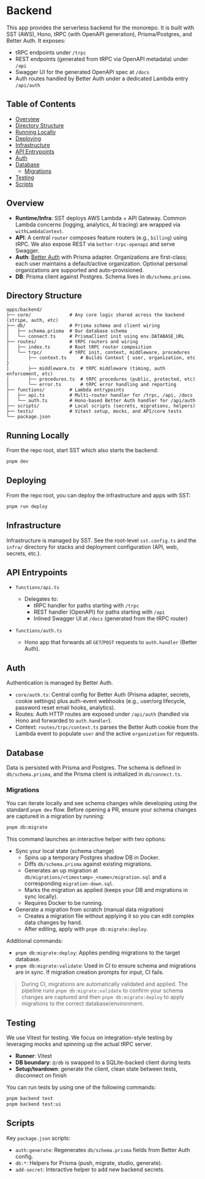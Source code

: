 # Backend

This app provides the serverless backend for the monorepo. It is built with SST (AWS), Hono, tRPC (with OpenAPI generation), Prisma/Postgres, and Better Auth. It exposes:

- tRPC endpoints under `/trpc`
- REST endpoints (generated from tRPC via OpenAPI metadata) under `/api`
- Swagger UI for the generated OpenAPI spec at `/docs`
- Auth routes handled by Better Auth under a dedicated Lambda entry `/api/auth`

## Table of Contents

<!-- START doctoc generated TOC please keep comment here to allow auto update -->
<!-- DON'T EDIT THIS SECTION, INSTEAD RE-RUN doctoc TO UPDATE -->

- [Overview](#overview)
- [Directory Structure](#directory-structure)
- [Running Locally](#running-locally)
- [Deploying](#deploying)
- [Infrastructure](#infrastructure)
- [API Entrypoints](#api-entrypoints)
- [Auth](#auth)
- [Database](#database)
  - [Migrations](#migrations)
- [Testing](#testing)
- [Scripts](#scripts)

<!-- END doctoc generated TOC please keep comment here to allow auto update -->

## Overview

- **Runtime/Infra**: SST deploys AWS Lambda + API Gateway. Common Lambda concerns (logging, analytics, AI tracing) are wrapped via `withLambdaContext`.
- **API**: A central `router` composes feature routers (e.g., `billing`) using tRPC. We also expose REST via `better-trpc-openapi` and serve Swagger.
- **Auth**: [Better Auth](https://better-auth.com/) with Prisma adapter. Organizations are first-class; each user maintains a default/active organization. Optional personal organizations are supported and auto-provisioned.
- **DB**: Prisma client against Postgres. Schema lives in `db/schema.prisma`.

## Directory Structure

```text
apps/backend/
├── core/              # Any core logic shared across the backend (stripe, auth, etc)
├── db/                # Prisma schema and client wiring
│   ├── schema.prisma  # Our database schema
│   └── connect.ts     # PrismaClient init using env.DATABASE_URL
├── routes/            # tRPC routers and wiring
│   ├── index.ts       # Root tRPC router composition
│   └── trpc/          # tRPC init, context, middleware, procedures
│       ├── context.ts     # Builds Context { user, organization, etc }
│       ├── middleware.ts  # tRPC middleware (timing, auth enforcement, etc)
│       ├── procedures.ts  # tRPC procedures (public, protected, etc)
│       └── error.ts       # tRPC error handling and reporting
├── functions/         # Lambda entrypoints
│   ├── api.ts         # Multi-router handler for /trpc, /api, /docs
│   └── auth.ts        # Hono-based Better Auth handler for /api/auth
├── scripts/           # Local scripts (secrets, migrations, helpers)
├── tests/             # Vitest setup, mocks, and API/core tests
└── package.json
```

## Running Locally

From the repo root, start SST which also starts the backend:

```sh
pnpm dev
```

## Deploying

From the repo root, you can deploy the infrastructure and apps with SST:

```sh
pnpm run deploy
```

## Infrastructure

Infrastructure is managed by SST. See the root-level `sst.config.ts` and the `infra/` directory for stacks and deployment configuration (API, web, secrets, etc.).

## API Entrypoints

- `functions/api.ts`

  - Delegates to:
    - tRPC handler for paths starting with `/trpc`
    - REST handler (OpenAPI) for paths starting with `/api`
    - Inlined Swagger UI at `/docs` (generated from the tRPC router)

- `functions/auth.ts`

  - Hono app that forwards all `GET`/`POST` requests to `auth.handler` (Better Auth).

## Auth

Authentication is managed by Better Auth.

- `core/auth.ts`: Central config for Better Auth (Prisma adapter, secrets, cookie settings) plus auth-event webhooks (e.g., user/org lifecycle, password reset email hooks, analytics).
- Routes: Auth HTTP routes are exposed under `/api/auth` (handled via Hono and forwarded to `auth.handler`).
- Context: `routes/trpc/context.ts` parses the Better Auth cookie from the Lambda event to populate `user` and the active `organization` for requests.

## Database

Data is persisted with Prisma and Postgres. The schema is defined in `db/schema.prisma`, and the Prisma client is initialized in `db/connect.ts`.

### Migrations

You can iterate locally and see schema changes while developing using the standard `pnpm dev` flow. Before opening a PR, ensure your schema changes are captured in a migration by running:

```sh
pnpm db:migrate
```

This command launches an interactive helper with two options:

- Sync your local state (schema change)
  - Spins up a temporary Postgres shadow DB in Docker.
  - Diffs `db/schema.prisma` against existing migrations.
  - Generates an up migration at `db/migrations/<timestamp>_<name>/migration.sql` and a corresponding `migration-down.sql`.
  - Marks the migration as applied (keeps your DB and migrations in sync locally).
  - Requires Docker to be running.
- Generate a migration from scratch (manual data migration)
  - Creates a migration file without applying it so you can edit complex data changes by hand.
  - After editing, apply with `pnpm db:migrate:deploy`.

Additional commands:

- `pnpm db:migrate:deploy`: Applies pending migrations to the target database.
- `pnpm db:migrate:validate`: Used in CI to ensure schema and migrations are in sync. If migration creation prompts for input, CI fails.

> During CI, migrations are automatically validated and applied. The pipeline runs `pnpm db:migrate:validate` to confirm your schema changes are captured and then `pnpm db:migrate:deploy` to apply migrations to the correct database/environment.

## Testing

We use Vitest for testing. We focus on integration-style testing by leveraging mocks and spinning up the actual tRPC server.

- **Runner**: Vitest
- **DB boundary**: `@/db` is swapped to a SQLite-backed client during tests
- **Setup/teardown**: generate the client, clean state between tests, disconnect on finish

You can run tests by using one of the following commands:

```sh
pnpm backend test
pnpm backend test:ui
```

## Scripts

Key `package.json` scripts:

- `auth:generate`: Regenerates `db/schema.prisma` fields from Better Auth config.
- `db:*`: Helpers for Prisma (push, migrate, studio, generate).
- `add-secret`: Interactive helper to add new backend secrets.
